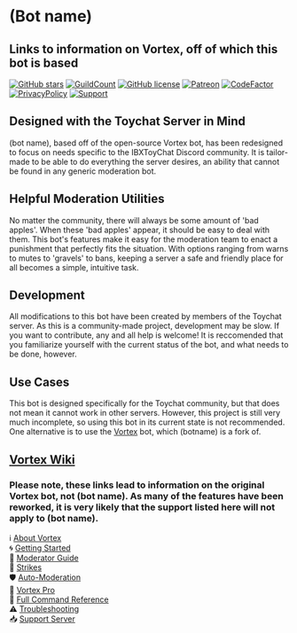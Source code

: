 # (Bot name)
## Links to information on Vortex, off of which this bot is based
[![GitHub stars](https://img.shields.io/github/stars/jagrosh/Vortex.svg?style=social&label=Stars&style=flat)](https://github.com/jagrosh/Vortex/stargazers)
 [![GuildCount](https://img.shields.io/badge/dynamic/json.svg?label=servers&url=https%3A%2F%2Fdiscord.bots.gg%2Fapi%2Fv1%2Fbots%2F240254129333731328&query=%24.guildCount&colorB=71A2B1)](https://discord.bots.gg/bots/240254129333731328)
 [![GitHub license](https://img.shields.io/github/license/jagrosh/Vortex.svg)](https://github.com/jagrosh/Vortex/blob/master/LICENSE)
[![Patreon](https://img.shields.io/badge/Donate-Patreon-orange.svg)](https://www.patreon.com/jagrosh) 
[![CodeFactor](https://www.codefactor.io/repository/github/jagrosh/vortex/badge)](https://www.codefactor.io/repository/github/jagrosh/vortex)
<br>
[![PrivacyPolicy](https://img.shields.io/badge/Privacy%20Policy--lightgrey.svg?style=social)](https://gist.github.com/jagrosh/f1df4441f94ca06274fa78db7cc3c526#privacy-policy)
[![Support](https://discordapp.com/api/guilds/147698382092238848/widget.png?style=shield)](https://discord.gg/0p9LSGoRLu6Pet0k)

## Designed with the Toychat Server in Mind
(bot name), based off of the open-source Vortex bot, has been redesigned to focus on needs specific to the IBXToyChat Discord community. It is tailor-made to be able to do everything the server desires, an ability that cannot be found in any generic moderation bot.


## Helpful Moderation Utilities
No matter the community, there will always be some amount of 'bad apples'. When these 'bad apples' appear, it should be easy to deal with them. This bot's features make it easy for the moderation team to enact a punishment that perfectly fits the situation. With options ranging from warns to mutes to 'gravels' to bans, keeping a server a safe and friendly place for all becomes a simple, intuitive task.

## Development
All modifications to this bot have been created by members of the Toychat server. As this is a community-made project, development may be slow. If you want to contribute, any and all help is welcome! It is reccomended that you familiarize yourself with the current status of the bot, and what needs to be done, however. 

## Use Cases
This bot is designed specifically for the Toychat community, but that does not mean it cannot work in other servers. However, this project is still very much incomplete, so using this bot in its current state is not recommended. One alternative is to use the [Vortex](https://github.com/jagrosh/Vortex) bot, which (botname) is a fork of.

## [Vortex Wiki](https://github.com/jagrosh/Vortex/wiki)
### Please note, these links lead to information on the original Vortex bot, not (bot name). As many of the features have been reworked, it is very likely that the support listed here will not apply to (bot name).
ℹ [About Vortex](https://github.com/jagrosh/Vortex/wiki/About-Vortex)  
🌀 [Getting Started](https://github.com/jagrosh/Vortex/wiki/Getting-Started)  
🔨 [Moderator Guide](https://github.com/jagrosh/Vortex/wiki/Moderator-Guide)  
🚩 [Strikes](https://github.com/jagrosh/Vortex/wiki/Strikes)  
🛡 [Auto-Moderation](https://github.com/jagrosh/Vortex/wiki/Auto-Moderation)  
🌟 [Vortex Pro](https://github.com/jagrosh/Vortex/wiki/Vortex-Pro)  
📜 [Full Command Reference](https://github.com/jagrosh/Vortex/wiki/Commands)  
⚠ [Troubleshooting](https://github.com/jagrosh/Vortex/wiki/Troubleshooting)  
📥 [Support Server](https://discord.gg/0p9LSGoRLu6Pet0k)
